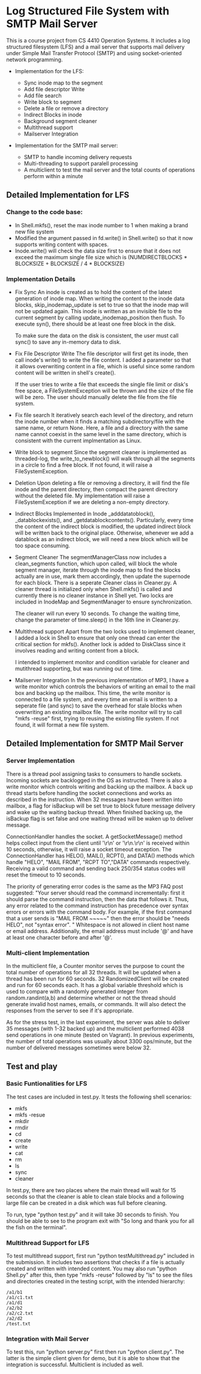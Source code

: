# Log Structured File System with SMTP Mail Server
This is a course project from CS 4410 Operation Systems. It includes a log structured filesystem (LFS) and a mail server that supports mail delivery under Simple Mail Transfer Protocol (SMTP) and using socket-oriented network programming.

* Implementation for the LFS:
	- Sync inode map to the segment
	- Add file descriptor Write
	- Add file search
	- Write block to segment
	- Delete a file or remove a directory
	- Indirect Blocks in inode
	- Background segment cleaner
	- Multithread support
	- Mailserver Integration

* Implementation for the SMTP mail server:
	- SMTP to handle incoming delivery requests
	- Multi-threading to support paralell processing
	- A multiclient to test the mail server and the total counts of operations perform within a minute

## Detailed Implementation for LFS

### Change to the code base:

- In Shell.mkfs(), reset the max inode number to 1 when making a brand new file system
- Modified the argument passed in fd.write() in Shell.write() so that it now supports writing content with spaces.
- Inode.write() will check the data size first to ensure that it does not exceed the maximum single file size which is (NUMDIRECTBLOCKS * BLOCKSIZE + BLOCKSIZE / 4 * BLOCKSIZE)

### Implementation Details

- Fix Sync
	An inode is created as to hold the content of the latest generation of inode map. When writing the content to the inode data blocks, skip_inodemap_update is set to true so that the inode map will not be updated again. This inode is written as an invisible file to the current segment by calling update_inodemap_position then flush. To execute syn(), there should be at least one free block in the disk.

	To make sure the data on the disk is consistent, the user must call sync() to save any in-memory data to disk.

- Fix File Descriptor Write
	The file descriptor will first get its inode, then call inode's write() to write the file content. I added a parameter so that it allows overwriting content in a file, which is useful since some random content will be written in shell's create(). 

	If the user tries to write a file that exceeds the single file limit or disk's free space, a FileSystemException will be thrown and the size of the file will be zero. The user should manually delete the file from the file system.

- Fix file search
	It iteratively search each level of the directory, and return the inode number when it finds a matching subdirectory/file with the same name, or return None. Here, a file and a directory with the same name cannot coexist in the same level in the same directory, which is consistent with the current implmentation as Linux.

- Write block to segment
	Since the segment cleaner is implemented as threaded-log, the write_to_newblock() will walk through all the segments in a circle to find a free block. If not found, it will raise a FileSystemException.

- Deletion
	Upon deleting a file or removing a directory, it will find the file inode and the parent directory, then compact the parent directory without the deleted file. My implementation will raise a FileSystemException if we are deleting a non-empty directory.

- Indirect Blocks
	Implemented in Inode _adddatatoblock(), _datablockexists(), and _getdatablockcontents(). Particularly, every time the content of the indirect block is modified, the updated indirect block will be written back to the original place. Otherwise, whenever we add a datablock as an indirect block, we will need a new block which will be too space consuming.

- Segment Cleaner
	The segmentManagerClass now includes a clean_segments function, which upon called, will block the whole segment manager, iterate through the inode map to find the blocks actually are in use, mark them accordingly, then update the supernode for each block. There is a seperate Cleaner class in Cleaner.py. A cleaner thread is initialized only when Shell.mkfs() is called and currently there is no cleaner instance in Shell yet. Two locks are included in InodeMap and SegmentManager to ensure synchronization.

	The cleaner will run every 10 seconds. To change the waiting time, change the parameter of time.sleep() in the 16th line in Cleaner.py.

- Multithread support
	Apart from the two locks used to implement cleaner, I added a lock in Shell to ensure that only one thread can enter the critical section for mkfs(). Another lock is added to DiskClass since it involves reading and writing content from a block.

	I intended to implement monitor and condition variable for cleaner and mutithread supporting, but was running out of time.

- Mailserver Integration
	In the previous implementation of MP3, I have a write monitor which controls the behaviors of writing an email to the mail box and backing up the mailbox. This time, the write monitor is connected to a file system, and every time an email is written to a seperate file (and sync) to save the overhead for stale blocks when overwriting an existing mailbox file. The write monitor will try to call "mkfs -reuse" first, trying to reusing the existing file system. If not found, it will format a new file system.
	
## Detailed Implementation for SMTP Mail Server

### Server Implementation
There is a thread pool assigning tasks to consumers to handle sockets. Incoming sockets are backlogged in the OS as instructed. There is also a write monitor which controls writing and backing up the mailbox. A back up thread starts before handling the socket connections and works as described in the instruction. When 32 messages have been written into mailbox, a flag for isBackup will be set true to block future message delivery and wake up the waiting backup thread. When finished backing up, the isBackup flag is set false and one waiting thread will be waken up to deliver message.

ConnectionHandler handles the socket. A getSocketMessage() method helps collect input from the client until '\r\n'  or '\r\n.\r\n' is received within 10 seconds, otherwise, it will raise a socket timeout exception. The ConnectionHandler has HELO(), MAIL(), RCPT(), and DATA() methods which handle "HELO", "MAIL FROM", "RCPT TO","DATA" commands respectively. Receiving a valid command and sending back 250/354 status codes will reset the timeout to 10 seconds.

The priority of generating error codes is the same as the MP3 FAQ post suggested: "Your server should read the command incrementally: first it should parse the command instruction, then the data that follows it.  Thus, any error related to the command instruction has precedence over syntax errors or errors with the command body.  For example, if the first command that a user sends is "MAIL FROM ~~~~~" then the error should be "needs HELO", not "syntax error". " Whitespace is not allowed in client host name or email address. Additionally, the email address must include '@' and have at least one character before and after '@'.

### Multi-client Implementation
In the multiclient file, a Counter monitor serves the purpose to count the total number of operations for all 32 threads. It will be updated when a thread has been run for 60 seconds. 32 RandomizedClient will be created and run for 60 seconds each. It has a global variable threshold which is used to compare with a randomly generated integer from random.randint(a,b) and determine whether or not the thread should generate invalid host names, emails, or commands. It will also detect the responses from the server to see if it's appropriate.

As for the stress test, in the last experiment, the server was able to deliver 35 messages (with 1-32 backed up) and the multiclient performed 4038 send operations in one minute (tested on Vagrant). In previous experiments, the number of total operations was usually about 3300 ops/minute, but the number of delivered messages sometimes were below 32.

## Test and play

### Basic Funtionalities for LFS
The test cases are included in test.py. It tests the following shell scenarios:
- mkfs
- mkfs -resue
- mkdir
- rmdir
- cd
- create
- write 
- cat
- rm
- ls
- sync
- cleaner

In test.py, there are two places where the main thread will wait for 15 seconds so that the cleaner is able to clean stale blocks and a following large file can be created in a disk which was full before cleaning. 

To run, type "python test.py" and it will take 30 seconds to finish. You should be able to see to the program exit with "So long and thank you for all the fish on the terminal".
	
### Multithread Support for LFS
To test multithread support, first run "python testMultithread.py" included in the submission. It includes two assertions that checks if a file is actually created and written with intended content. You may also run "python Shell.py" after this, then type "mkfs -reuse" followed by "ls" to see the files and directories created in the testing script, with the intended hierarchy:

	/a1/b1
    /a1/c1.txt
    /a1/d1
	/a2/b2
    /a2/c2.txt
    /a2/d2
    /test.txt


### Integration with Mail Server
To test this, run "python server.py" first then run "python client.py". The latter is the simple client given for demo, but it is able to show that the integration is successful. Multiclient is included as well.
